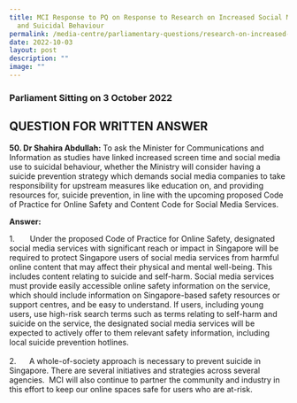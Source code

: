 ```yaml
---
title: MCI Response to PQ on Response to Research on Increased Social Media Use
  and Suicidal Behaviour
permalink: /media-centre/parliamentary-questions/research-on-increased-social-media-use-and-suicidal-behaviour/
date: 2022-10-03
layout: post
description: ""
image: ""
---
```

<h3>Parliament Sitting on 3 October 2022</h3>
<h2>QUESTION FOR WRITTEN ANSWER</h2>
<p><strong>50. Dr Shahira Abdullah:</strong> To ask the Minister for Communications and Information as studies have linked increased screen time and social media use to suicidal behaviour, whether the Ministry will consider having a suicide prevention strategy which demands social media companies to take responsibility for upstream measures like education on, and providing resources for, suicide prevention, in line with the upcoming proposed Code of Practice for Online Safety and Content Code for Social Media Services.</p>
<p><strong>Answer:</strong></p>
<p>1.<span style="white-space: pre;">		</span>Under the proposed Code of Practice for Online Safety, designated social media services with significant reach or impact in Singapore will be required to protect Singapore users of social media services from harmful online content that may affect their physical and mental well-being. This includes content relating to suicide and self-harm. Social media services must provide easily accessible online safety information on the service, which should include information on Singapore-based safety resources or support centres, and be easy to understand. If users, including young users, use high-risk search terms such as terms relating to self-harm and suicide on the service, the designated social media services will be expected to actively offer to them relevant safety information, including local suicide prevention hotlines.<br>
<br>
2.<span style="white-space: pre;">		</span>A whole-of-society approach is necessary to prevent suicide in Singapore. There are several initiatives and strategies across several agencies.&nbsp; MCI will also continue to partner the community and industry in this effort to keep our online spaces safe for users who are at-risk.&nbsp;&nbsp;</p>
<div>&nbsp;</div>